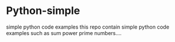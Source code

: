 # Python-simple
simple python code examples
this repo contain simple python code examples such as sum power prime numbers....
